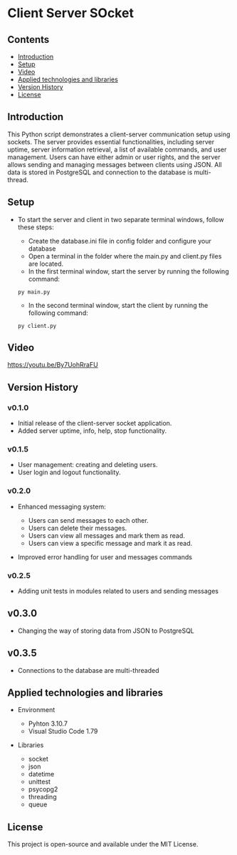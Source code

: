 # Client Server SOcket

## Contents
* [Introduction](#introduction)
* [Setup](#setup)
* [Video](#Video)
* [Applied technologies and libraries](#applied-technologies-and-libraries)
* [Version History](#version-history)
* [License](#license)

## Introduction

This Python script demonstrates a client-server communication setup using sockets. The server provides essential functionalities, including server uptime, server information retrieval, a list of available commands, and user management. Users can have either admin or user rights, and the server allows sending and managing messages between clients using JSON. All data is stored in PostgreSQL and connection to the database is multi-thread. 

## Setup

* To start the server and client in two separate terminal windows, follow these steps:

    * Create the database.ini file in config folder and configure your database
    * Open a terminal in the folder where the main.py and client.py files are located.
    * In the first terminal window, start the server by running the following command:

    ```
    py main.py
    ```

    * In the second terminal window, start the client by running the following command:

    ```
    py client.py
    ```

## Video

https://youtu.be/By7UohRraFU

## Version History

### v0.1.0
* Initial release of the client-server socket application.
* Added server uptime, info, help, stop functionality.

### v0.1.5
* User management: creating and deleting users.
* User login and logout functionality.

### v0.2.0
* Enhanced messaging system:
    * Users can send messages to each other.
    * Users can delete their messages.
    * Users can view all messages and mark them as read.
    * Users can view a specific message and mark it as read.

* Improved error handling for user and messages commands

### v0.2.5
* Adding unit tests in modules related to users and sending messages

## v0.3.0
* Changing the way of storing data from JSON to PostgreSQL

## v0.3.5
* Connections to the database are multi-threaded

## Applied technologies and libraries

* Environment
    * Pyhton 3.10.7
    * Visual Studio Code 1.79

* Libraries
    * socket
    * json
    * datetime
    * unittest
    * psycopg2
    * threading
    * queue

## License

This project is open-source and available under the MIT License.




